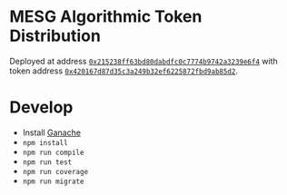 # MESG Algorithmic Token Distribution

Deployed at address [`0x215238ff63bd80dabdfc0c7774b9742a3239e6f4`](https://etherscan.io/address/0x215238ff63bd80dabdfc0c7774b9742a3239e6f4) with token address [`0x420167d87d35c3a249b32ef6225872fbd9ab85d2`](https://etherscan.io/token/0x420167d87d35c3a249b32ef6225872fbd9ab85d2).

# Develop

- Install [Ganache](https://github.com/trufflesuite/ganache/releases/latest)
- `npm install`
- `npm run compile`
- `npm run test`
- `npm run coverage`
- `npm run migrate`
